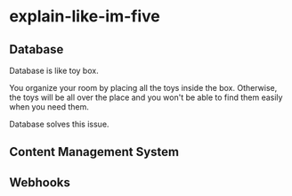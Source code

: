 # explain-like-im-five

## Database
Database is like toy box.

You organize your room by placing all the toys inside the box. Otherwise, the toys will be all over the place and you won't be able to find them easily when you need them.

Database solves this issue.

## Content Management System

## Webhooks


